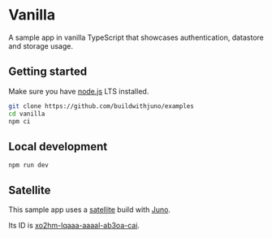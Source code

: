 # Vanilla

A sample app in vanilla TypeScript that showcases authentication, datastore and storage usage.

## Getting started

Make sure you have [node.js](https://nodejs.org) LTS installed.

```bash
git clone https://github.com/buildwithjuno/examples
cd vanilla
npm ci
```

## Local development

```
npm run dev
```

## Satellite

This sample app uses a [satellite](https://juno.build/docs/terminology#satellite) build with [Juno](https://juno.build).

Its ID is [xo2hm-lqaaa-aaaal-ab3oa-cai](https://xo2hm-lqaaa-aaaal-ab3oa-cai.icp0.io).